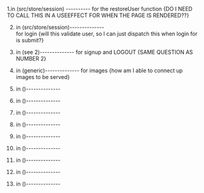 1.in (src/store/session) ----------
        for the restoreUser function
{DO I NEED TO CALL THIS IN A USEEFFECT FOR WHEN THE PAGE IS RENDERED??}

2. in (src/store/session)--------------  
        for login
{will this validate user, so I can just dispatch this when login for is submit?}


3. in (see 2)--------------
        for signup and LOGOUT
{SAME QUESTION AS NUMBER 2}


4. in (generic)--------------
        for images
{how am I able to connect up images to be served}

5. in ()--------------
6. in ()--------------
7. in ()--------------
8. in ()--------------
9.  in ()--------------
10. in ()--------------
11. in ()--------------
12. in ()--------------
13. in ()--------------